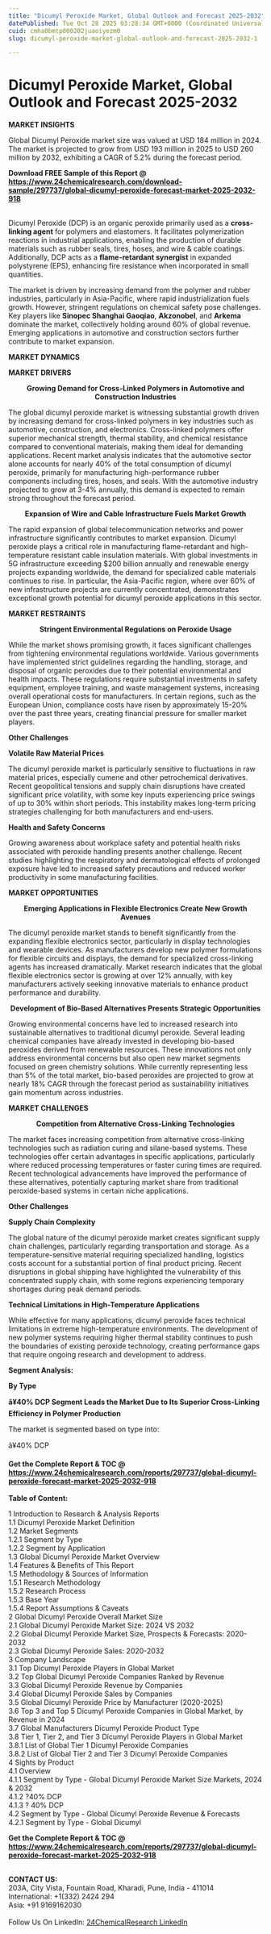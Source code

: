 ```yaml
---
title: "Dicumyl Peroxide Market, Global Outlook and Forecast 2025-2032"
datePublished: Tue Oct 28 2025 03:28:34 GMT+0000 (Coordinated Universal Time)
cuid: cmha0bmtp000202juaoiyezm0
slug: dicumyl-peroxide-market-global-outlook-and-forecast-2025-2032-1

---
```


# Dicumyl Peroxide Market, Global Outlook and Forecast 2025-2032

<p><strong>MARKET INSIGHTS</strong></p><p>
</p><p>Global Dicumyl Peroxide market size was valued at USD 184 million in 2024. The market is projected to grow from USD 193 million in 2025 to USD 260 million by 2032, exhibiting a CAGR of 5.2% during the forecast period.</p><div><b>Download FREE Sample of this Report @ 
            <a href="https://www.24chemicalresearch.com/download-sample/297737/global-dicumyl-peroxide-forecast-market-2025-2032-918">
            https://www.24chemicalresearch.com/download-sample/297737/global-dicumyl-peroxide-forecast-market-2025-2032-918</a></b></div><br><p>
</p><p>Dicumyl Peroxide (DCP) is an organic peroxide primarily used as a <strong>cross-linking agent</strong> for polymers and elastomers. It facilitates polymerization reactions in industrial applications, enabling the production of durable materials such as rubber seals, tires, hoses, and wire &amp; cable coatings. Additionally, DCP acts as a <strong>flame-retardant synergist</strong> in expanded polystyrene (EPS), enhancing fire resistance when incorporated in small quantities.</p><p>
</p><p>The market is driven by increasing demand from the polymer and rubber industries, particularly in Asia-Pacific, where rapid industrialization fuels growth. However, stringent regulations on chemical safety pose challenges. Key players like <strong>Sinopec Shanghai Gaoqiao</strong>, <strong>Akzonobel</strong>, and <strong>Arkema</strong> dominate the market, collectively holding around 60% of global revenue. Emerging applications in automotive and construction sectors further contribute to market expansion.</p><p>
</p><p>
<strong>MARKET DYNAMICS</strong></p><p>
<strong>MARKET DRIVERS</strong></p><p>
</p><p style="text-align:center"><strong>Growing Demand for Cross-Linked Polymers in Automotive and Construction Industries</strong></p><p>
</p><p>The global dicumyl peroxide market is witnessing substantial growth driven by increasing demand for cross-linked polymers in key industries such as automotive, construction, and electronics. Cross-linked polymers offer superior mechanical strength, thermal stability, and chemical resistance compared to conventional materials, making them ideal for demanding applications. Recent market analysis indicates that the automotive sector alone accounts for nearly 40% of the total consumption of dicumyl peroxide, primarily for manufacturing high-performance rubber components including tires, hoses, and seals. With the automotive industry projected to grow at 3-4% annually, this demand is expected to remain strong throughout the forecast period.</p><p>
</p><p style="text-align:center"><strong>Expansion of Wire and Cable Infrastructure Fuels Market Growth</strong></p><p>
</p><p>The rapid expansion of global telecommunication networks and power infrastructure significantly contributes to market expansion. Dicumyl peroxide plays a critical role in manufacturing flame-retardant and high-temperature resistant cable insulation materials. With global investments in 5G infrastructure exceeding $200 billion annually and renewable energy projects expanding worldwide, the demand for specialized cable materials continues to rise. In particular, the Asia-Pacific region, where over 60% of new infrastructure projects are currently concentrated, demonstrates exceptional growth potential for dicumyl peroxide applications in this sector.</p><p>
<strong>MARKET RESTRAINTS</strong></p><p>
</p><p style="text-align:center"><strong>Stringent Environmental Regulations on Peroxide Usage</strong></p><p>
</p><p>While the market shows promising growth, it faces significant challenges from tightening environmental regulations worldwide. Various governments have implemented strict guidelines regarding the handling, storage, and disposal of organic peroxides due to their potential environmental and health impacts. These regulations require substantial investments in safety equipment, employee training, and waste management systems, increasing overall operational costs for manufacturers. In certain regions, such as the European Union, compliance costs have risen by approximately 15-20% over the past three years, creating financial pressure for smaller market players.</p><p>
</p><p><strong>Other Challenges</strong></p><p>
</p><p><strong>Volatile Raw Material Prices</strong></p><p>
The dicumyl peroxide market is particularly sensitive to fluctuations in raw material prices, especially cumene and other petrochemical derivatives. Recent geopolitical tensions and supply chain disruptions have created significant price volatility, with some key inputs experiencing price swings of up to 30% within short periods. This instability makes long-term pricing strategies challenging for both manufacturers and end-users.</p><p>
</p><p><strong>Health and Safety Concerns</strong></p><p>
Growing awareness about workplace safety and potential health risks associated with peroxide handling presents another challenge. Recent studies highlighting the respiratory and dermatological effects of prolonged exposure have led to increased safety precautions and reduced worker productivity in some manufacturing facilities.</p><p>
<strong>MARKET OPPORTUNITIES</strong></p><p>
</p><p style="text-align:center"><strong>Emerging Applications in Flexible Electronics Create New Growth Avenues</strong></p><p>
</p><p>The dicumyl peroxide market stands to benefit significantly from the expanding flexible electronics sector, particularly in display technologies and wearable devices. As manufacturers develop new polymer formulations for flexible circuits and displays, the demand for specialized cross-linking agents has increased dramatically. Market research indicates that the global flexible electronics sector is growing at over 12% annually, with key manufacturers actively seeking innovative materials to enhance product performance and durability.</p><p>
</p><p style="text-align:center"><strong>Development of Bio-Based Alternatives Presents Strategic Opportunities</strong></p><p>
</p><p>Growing environmental concerns have led to increased research into sustainable alternatives to traditional dicumyl peroxide. Several leading chemical companies have already invested in developing bio-based peroxides derived from renewable resources. These innovations not only address environmental concerns but also open new market segments focused on green chemistry solutions. While currently representing less than 5% of the total market, bio-based peroxides are projected to grow at nearly 18% CAGR through the forecast period as sustainability initiatives gain momentum across industries.</p><p>
<strong>MARKET CHALLENGES</strong></p><p>
</p><p style="text-align:center"><strong>Competition from Alternative Cross-Linking Technologies</strong></p><p>
</p><p>The market faces increasing competition from alternative cross-linking technologies such as radiation curing and silane-based systems. These technologies offer certain advantages in specific applications, particularly where reduced processing temperatures or faster curing times are required. Recent technological advancements have improved the performance of these alternatives, potentially capturing market share from traditional peroxide-based systems in certain niche applications.</p><p>
</p><p><strong>Other Challenges</strong></p><p>
</p><p><strong>Supply Chain Complexity</strong></p><p>
The global nature of the dicumyl peroxide market creates significant supply chain challenges, particularly regarding transportation and storage. As a temperature-sensitive material requiring specialized handling, logistics costs account for a substantial portion of final product pricing. Recent disruptions in global shipping have highlighted the vulnerability of this concentrated supply chain, with some regions experiencing temporary shortages during peak demand periods.</p><p>
</p><p><strong>Technical Limitations in High-Temperature Applications</strong></p><p>
While effective for many applications, dicumyl peroxide faces technical limitations in extreme high-temperature environments. The development of new polymer systems requiring higher thermal stability continues to push the boundaries of existing peroxide technology, creating performance gaps that require ongoing research and development to address.</p><p>
</p><p>
<strong>Segment Analysis:</strong></p><p>
<strong>By Type</strong></p><p>
</p><p><strong>â¥40% DCP Segment Leads the Market Due to Its Superior Cross-Linking Efficiency in Polymer Production</strong></p><p>
</p><p>The market is segmented based on type into:</p><p>
</p><p>â¥40% DCP</p><p></p>

<div><b>Get the Complete Report & TOC @ 
            <a href="https://www.24chemicalresearch.com/reports/297737/global-dicumyl-peroxide-forecast-market-2025-2032-918">
            https://www.24chemicalresearch.com/reports/297737/global-dicumyl-peroxide-forecast-market-2025-2032-918</a></b></div><br>
            <b>Table of Content:</b><p>1 Introduction to Research & Analysis Reports<br />
 1.1 Dicumyl Peroxide Market Definition<br />
 1.2 Market Segments<br />
 1.2.1 Segment by Type<br />
 1.2.2 Segment by Application<br />
 1.3 Global Dicumyl Peroxide Market Overview<br />
 1.4 Features & Benefits of This Report<br />
 1.5 Methodology & Sources of Information<br />
 1.5.1 Research Methodology<br />
 1.5.2 Research Process<br />
 1.5.3 Base Year<br />
 1.5.4 Report Assumptions & Caveats<br />
2 Global Dicumyl Peroxide Overall Market Size<br />
 2.1 Global Dicumyl Peroxide Market Size: 2024 VS 2032<br />
 2.2 Global Dicumyl Peroxide Market Size, Prospects & Forecasts: 2020-2032<br />
 2.3 Global Dicumyl Peroxide Sales: 2020-2032<br />
3 Company Landscape<br />
 3.1 Top Dicumyl Peroxide Players in Global Market<br />
 3.2 Top Global Dicumyl Peroxide Companies Ranked by Revenue<br />
 3.3 Global Dicumyl Peroxide Revenue by Companies<br />
 3.4 Global Dicumyl Peroxide Sales by Companies<br />
 3.5 Global Dicumyl Peroxide Price by Manufacturer (2020-2025)<br />
 3.6 Top 3 and Top 5 Dicumyl Peroxide Companies in Global Market, by Revenue in 2024<br />
 3.7 Global Manufacturers Dicumyl Peroxide Product Type<br />
 3.8 Tier 1, Tier 2, and Tier 3 Dicumyl Peroxide Players in Global Market<br />
 3.8.1 List of Global Tier 1 Dicumyl Peroxide Companies<br />
 3.8.2 List of Global Tier 2 and Tier 3 Dicumyl Peroxide Companies<br />
4 Sights by Product<br />
 4.1 Overview<br />
 4.1.1 Segment by Type - Global Dicumyl Peroxide Market Size Markets, 2024 & 2032<br />
 4.1.2 ?40% DCP<br />
 4.1.3 ? 40% DCP<br />
 4.2 Segment by Type - Global Dicumyl Peroxide Revenue & Forecasts<br />
 4.2.1 Segment by Type - Global Dicumyl</p>

<div><b>Get the Complete Report & TOC @ 
            <a href="https://www.24chemicalresearch.com/reports/297737/global-dicumyl-peroxide-forecast-market-2025-2032-918">
            https://www.24chemicalresearch.com/reports/297737/global-dicumyl-peroxide-forecast-market-2025-2032-918</a></b></div><br>

<b>CONTACT US:</b><br>
            203A, City Vista, Fountain Road, Kharadi, Pune, India - 411014<br>
            International: +1(332) 2424 294<br>
            Asia: +91 9169162030 <br><br>
            Follow Us On LinkedIn: <a href="https://www.linkedin.com/company/24chemicalresearch/">24ChemicalResearch LinkedIn</a>